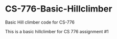 # CS-776-Basic-Hillclimber
Basic Hill climber code for CS-776

This is a basic hillclimber for CS 776 assignment #1

